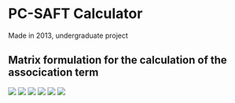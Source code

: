 # PC-SAFT Calculator

Made in 2013, undergraduate project

## Matrix formulation for the calculation of the assocication term
![](images/matrix_method1.jpg)
![](images/matrix_method2.jpg)
![](images/matrix_method3.jpg)
![](images/matrix_method4.jpg)
![](images/matrix_method5.jpg)
![](images/matrix_method6.jpg)
